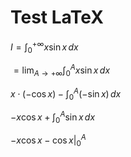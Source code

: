 # Test LaTeX

$\displaystyle I = \int_0^{+\infty} x \sin x \, dx$

$\displaystyle = \lim_{A \to +\infty} \int_0^A x \sin x \, dx$

$\displaystyle x \cdot (- \cos x) - \int_0^A (- \sin x) \, dx$

$\displaystyle -x \cos x + \int_0^A \sin x \, dx$

$\displaystyle -x \cos x - \cos x \biggr|_{0}^{A}$